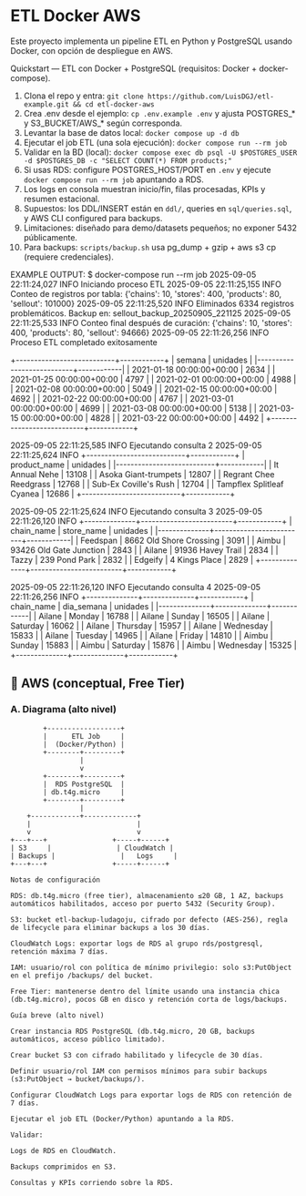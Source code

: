 # ETL Docker AWS

Este proyecto implementa un pipeline ETL en Python y PostgreSQL usando Docker, con opción de despliegue en AWS.

Quickstart — ETL con Docker + PostgreSQL (requisitos: Docker + docker-compose).
1. Clona el repo y entra: `git clone https://github.com/LuisDGJ/etl-example.git && cd etl-docker-aws`
2. Crea .env desde el ejemplo: `cp .env.example .env` y ajusta POSTGRES_* y S3_BUCKET/AWS_* según corresponda.
3. Levantar la base de datos local: `docker compose up -d db`
4. Ejecutar el job ETL (una sola ejecución): `docker compose run --rm job`
5. Validar en la BD (local): `docker compose exec db psql -U $POSTGRES_USER -d $POSTGRES_DB -c "SELECT COUNT(*) FROM products;"`
6. Si usas RDS: configure POSTGRES_HOST/PORT en `.env` y ejecute `docker compose run --rm job` apuntando a RDS.
7. Los logs en consola muestran inicio/fin, filas procesadas, KPIs y resumen estacional.
8. Supuestos: los DDL/INSERT están en `ddl/`, queries en `sql/queries.sql`, y AWS CLI configured para backups.
9. Limitaciones: diseñado para demo/datasets pequeños; no exponer 5432 públicamente.
10. Para backups: `scripts/backup.sh` usa pg_dump + gzip + aws s3 cp (requiere credenciales).


EXAMPLE OUTPUT:
$ docker-compose run --rm job
2025-09-05 22:11:24,027 INFO Iniciando proceso ETL
2025-09-05 22:11:25,155 INFO Conteo de registros por tabla: {'chains': 10, 'stores': 400, 'products': 80, 'sellout': 101000}
2025-09-05 22:11:25,520 INFO Eliminados 6334 registros problemáticos. Backup en: sellout_backup_20250905_221125
2025-09-05 22:11:25,533 INFO Conteo final después de curación: {'chains': 10, 'stores': 400, 'products': 80, 'sellout': 94666}
2025-09-05 22:11:26,256 INFO Proceso ETL completado exitosamente

+---------------------------+------------+
| semana                    |   unidades |
|---------------------------+------------|
| 2021-01-18 00:00:00+00:00 |       2634 |
| 2021-01-25 00:00:00+00:00 |       4797 |
| 2021-02-01 00:00:00+00:00 |       4988 |
| 2021-02-08 00:00:00+00:00 |       5049 |
| 2021-02-15 00:00:00+00:00 |       4692 |
| 2021-02-22 00:00:00+00:00 |       4767 |
| 2021-03-01 00:00:00+00:00 |       4699 |
| 2021-03-08 00:00:00+00:00 |       5138 |
| 2021-03-15 00:00:00+00:00 |       4828 |
| 2021-03-22 00:00:00+00:00 |       4492 |
+---------------------------+------------+

2025-09-05 22:11:25,585 INFO Ejecutando consulta 2
2025-09-05 22:11:25,624 INFO 
+---------------------------+------------+
| product_name              |   unidades |
|---------------------------+------------|
| It Annual Nehe            |      13108 |
| Asoka Giant-trumpets      |      12807 |
| Regrant Chee Reedgrass    |      12768 |
| Sub-Ex Coville's Rush     |      12704 |
| Tampflex Splitleaf Cyanea |      12686 |
+---------------------------+------------+

2025-09-05 22:11:25,624 INFO Ejecutando consulta 3
2025-09-05 22:11:26,120 INFO 
+--------------+-------------------------+------------+
| chain_name   | store_name              |   unidades |
|--------------+-------------------------+------------|
| Feedspan     | 8662 Old Shore Crossing |       3091 |
| Aimbu        | 93426 Old Gate Junction |       2843 |
| Ailane       | 91936 Havey Trail       |       2834 |
| Tazzy        | 239 Pond Park           |       2832 |
| Edgeify      | 4 Kings Place           |       2829 |
+--------------+-------------------------+------------+

2025-09-05 22:11:26,120 INFO Ejecutando consulta 4
2025-09-05 22:11:26,256 INFO 
+--------------+--------------+------------+
| chain_name   | dia_semana   |   unidades |
|--------------+--------------+------------|
| Ailane       | Monday       |      16788 |
| Ailane       | Sunday       |      16505 |
| Ailane       | Saturday     |      16062 |
| Ailane       | Thursday     |      15957 |
| Ailane       | Wednesday    |      15833 |
| Ailane       | Tuesday      |      14965 |
| Ailane       | Friday       |      14810 |
| Aimbu        | Sunday       |      15883 |
| Aimbu        | Saturday     |      15876 |
| Aimbu        | Wednesday    |      15325 |
+--------------+--------------+------------+

## 🚀 AWS (conceptual, Free Tier)

### A. Diagrama (alto nivel)

```text
        +------------------+
        |      ETL Job     |
        |  (Docker/Python) |
        +--------+---------+
                 |
                 v
        +--------+---------+
        |  RDS PostgreSQL  |
        | db.t4g.micro     |
        +--------+---------+
                 |
    +------------+-------------+
    |                          |
    v                          v
+---+---+                +-----+------+
| S3     |                | CloudWatch |
| Backups |                |   Logs     |
+---+---+                +-----+------+

Notas de configuración

RDS: db.t4g.micro (free tier), almacenamiento ≤20 GB, 1 AZ, backups automáticos habilitados, acceso por puerto 5432 (Security Group).

S3: bucket etl-backup-ludagoju, cifrado por defecto (AES-256), regla de lifecycle para eliminar backups a los 30 días.

CloudWatch Logs: exportar logs de RDS al grupo rds/postgresql, retención máxima 7 días.

IAM: usuario/rol con política de mínimo privilegio: solo s3:PutObject en el prefijo /backups/ del bucket.

Free Tier: mantenerse dentro del límite usando una instancia chica (db.t4g.micro), pocos GB en disco y retención corta de logs/backups.

Guía breve (alto nivel)

Crear instancia RDS PostgreSQL (db.t4g.micro, 20 GB, backups automáticos, acceso público limitado).

Crear bucket S3 con cifrado habilitado y lifecycle de 30 días.

Definir usuario/rol IAM con permisos mínimos para subir backups (s3:PutObject → bucket/backups/).

Configurar CloudWatch Logs para exportar logs de RDS con retención de 7 días.

Ejecutar el job ETL (Docker/Python) apuntando a la RDS.

Validar:

Logs de RDS en CloudWatch.

Backups comprimidos en S3.

Consultas y KPIs corriendo sobre la RDS.